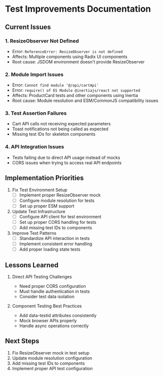 # Test Improvements Documentation

## Current Issues

### 1. ResizeObserver Not Defined
- Error: `ReferenceError: ResizeObserver is not defined`
- Affects: Multiple components using Radix UI components
- Root cause: JSDOM environment doesn't provide ResizeObserver

### 2. Module Import Issues
- Error: `Cannot find module '@/api/cartApi'`
- Error: `require() of ES Module @inertiajs/react not supported`
- Affects: ProductCard tests and other components using Inertia
- Root cause: Module resolution and ESM/CommonJS compatibility issues

### 3. Test Assertion Failures
- Cart API calls not receiving expected parameters
- Toast notifications not being called as expected
- Missing test IDs for skeleton components

### 4. API Integration Issues
- Tests failing due to direct API usage instead of mocks
- CORS issues when trying to access real API endpoints

## Implementation Priorities

1. Fix Test Environment Setup
   - [ ] Implement proper ResizeObserver mock
   - [ ] Configure module resolution for tests
   - [ ] Set up proper ESM support

2. Update Test Infrastructure
   - [ ] Configure API client for test environment
   - [ ] Set up proper CORS handling for tests
   - [ ] Add missing test IDs to components

3. Improve Test Patterns
   - [ ] Standardize API interaction in tests
   - [ ] Implement consistent error handling
   - [ ] Add proper loading state tests

## Lessons Learned

1. Direct API Testing Challenges
   - Need proper CORS configuration
   - Must handle authentication in tests
   - Consider test data isolation

2. Component Testing Best Practices
   - Add data-testid attributes consistently
   - Mock browser APIs properly
   - Handle async operations correctly

## Next Steps

1. Fix ResizeObserver mock in test setup
2. Update module resolution configuration
3. Add missing test IDs to components
4. Implement proper API test configuration 